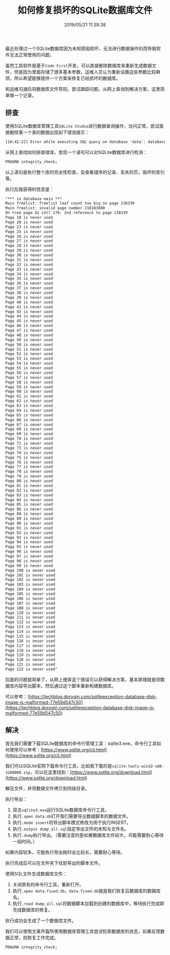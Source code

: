 ﻿---
title: "如何修复损坏的SQLite数据库文件"
date: "2019/05/21 11:39:38"
updated: "2019/07/10 18:43:16"
permalink: "how-to-repair-corrupted-sqlite-database-files/"
categories:
 - [开发, 数据库, SQLite]
---

最近处理过一个SQLite数据库因为未知原因损坏，无法进行数据操作的而导致软件无法正常使用的问题。

虽然工具软件是基于`Code First`开发，可以直接删除数据库来重新生成数据文件，但是因为里面存储了很多基本参数，运维人员认为重新设置这些参数比较麻烦，所以希望能够提供一个方案来修复已经损坏的数据库。

和运维沟通后将数据库文件导回，尝试跟踪问题。从网上查询到解决方案，这里简单做一个记录。

## 排查

使用SQLite数据库管理工具`SQLite Studio`进行数据查询操作，访问正常，尝试直接删除某一个表的数据出现如下错误提示：

```html
[10:42:22] Error while executing SQL query on database 'data': database disk image is malformed
```

从网上查找如何排查错误，发现一个语句可以对SQLite数据库进行检测：

```sql
PRAGMA integrity_check;
```

以上语句是执行整个库的完全性检查，会查看错序的记录、丢失的页，毁坏的索引等。 

执行后我获得的信息是：

```html
"*** in database main ***
Main freelist: freelist leaf count too big on page 138339
Main freelist: invalid page number 218103808
On tree page 42 cell 176: 2nd reference to page 138339
Page 18 is never used
Page 20 is never used
Page 23 is never used
Page 25 is never used
Page 26 is never used
Page 27 is never used
Page 28 is never used
Page 29 is never used
Page 30 is never used
Page 31 is never used
Page 32 is never used
Page 33 is never used
Page 34 is never used
Page 35 is never used
Page 36 is never used
Page 37 is never used
Page 38 is never used
Page 39 is never used
Page 40 is never used
Page 41 is never used
Page 43 is never used
Page 44 is never used
Page 45 is never used
Page 46 is never used
Page 47 is never used
Page 48 is never used
Page 49 is never used
Page 50 is never used
Page 51 is never used
Page 52 is never used
Page 53 is never used
Page 54 is never used
Page 55 is never used
Page 56 is never used
Page 57 is never used
Page 58 is never used
Page 59 is never used
Page 60 is never used
Page 61 is never used
Page 62 is never used
Page 63 is never used
Page 64 is never used
Page 65 is never used
Page 66 is never used
Page 67 is never used
Page 68 is never used
Page 69 is never used
Page 70 is never used
Page 71 is never used
Page 73 is never used
Page 74 is never used
Page 75 is never used
Page 76 is never used
Page 77 is never used
Page 78 is never used
Page 79 is never used
Page 80 is never used
Page 81 is never used
Page 82 is never used
Page 83 is never used
Page 84 is never used
Page 85 is never used
Page 86 is never used
Page 88 is never used
Page 89 is never used
Page 90 is never used
Page 91 is never used
Page 92 is never used
Page 93 is never used
Page 94 is never used
Page 95 is never used
Page 96 is never used
Page 97 is never used
Page 98 is never used
Page 99 is never used
Page 100 is never used
Page 101 is never used
Page 102 is never used
Page 103 is never used
Page 104 is never used
Page 105 is never used
Page 106 is never used
Page 107 is never used
Page 108 is never used
Page 110 is never used
Page 111 is never used
Page 112 is never used
Page 113 is never used
Page 114 is never used
Page 115 is never used
Page 116 is never used
Page 117 is never used
Page 118 is never used
Page 119 is never used
Page 120 is never used
Page 121 is never used
Page 122 is never used"
```

后面的问题就简单了，从网上搜索这个错误可以获得解决方案，基本原理就是将数据库内容导出脚本，然后通过这个脚本重新构建数据库。

可以参考：[https://techblog.dorogin.com/sqliteexception-database-disk-image-is-malformed-77e59d547c50](https://techblog.dorogin.com/sqliteexception-database-disk-image-is-malformed-77e59d547c50)

## 解决

首先我们需要下载SQLite数据库的命令行管理工具：sqlite3.exe，命令行工具如何使用可以参考：[https://www.sqlite.org/cli.html](https://www.sqlite.org/cli.html)

我们可以SQLite官网下载命令行工具，比如我下载的是`sqlite-tools-win32-x86-3280000.zip`，可以在这里找到：[https://www.sqlite.org/download.html](https://www.sqlite.org/download.html)

解压文件，并将数据文件拷贝到同级目录。

执行导出：
1. 双击`sqlite3.exe`运行SQLite数据库命令行工具。
2. 执行`.open data.db`打开我们需要导出数据脚本的数据文件。
3. 执行`.mode insert`将导出脚本模式修改为用于执行INSERT。
4. 执行`.output dump_all.sql`指定导出文件的未知与文件名。
5. 执行`.dump`执行导出。（需要注意的是如果数据库文件较大，可能需要耐心等待一段时间。）

如果内容较多，可能执行导出耗时会比较长，需要耐心等待。

执行完成后可以在文件夹下找到导出的脚本文件。

使用SQL文件生成数据库文件：
1. 关闭原有的命令行工具，重新打开。
2. 执行`.open data.fixed.db`，`data.fixed.db`就是我们恢复后数据库的数据库名。
3. 执行`.read dump_all.sql`将数据脚本加载到创建的数据库中，等待执行完成即完成数据库的修复。

执行成功会生成了一个数据库文件。

我们可以使用文章开篇所使用数据库管理工具尝试检索数据库的状态，如果反馈数据正常，则恢复工作完成。

```sql
PRAGMA integrity_check;
```

